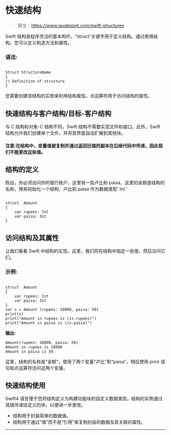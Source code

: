 # 快速结构

> 原文：<https://www.javatpoint.com/swift-structures>

Swift 结构是程序灵活的基本构件。“struct”关键字用于定义结构。通过使用结构，您可以定义构造方法和属性。

### 语法:

```

Struct StructureName
{
// Definition of structure 
}

```

您需要创建该结构的实例来利用结构属性。点运算符用于访问结构的属性。

## 快速结构与客户结构/目标-客户结构

与 C 结构和对象-C 结构不同，Swift 结构不需要实现文件和接口。此外，Swift 结构允许我们创建单个文件，并将其界面自动扩展到其他块。

#### 注意:在结构中，变量值被复制并通过返回旧值的副本在后续代码中传递，因此我们不能更改这些值。

## 结构的定义

假设，你必须访问你的银行账户，这里有一些卢比和 paisa，这里的金额是结构的名称，用来初始化一个结构，卢比和 paisa 作为数据类型' Int '

```

struct  Amount
{
    var rupees: Int
    var paisa: Int 
}

```

## 访问结构及其属性

让我们看看 Swift 中结构的实现。这里，我们将在结构中指定一些值，然后访问它们。

### 示例:

```

struct  Amount
{
    var rupees: Int
    var paisa: Int
}
var x = Amount (rupees: 10000, paisa: 50)
print(x)
print("Amount in rupees is \(x.rupees)")
print("Amount in paisa is \(x.paisa)")

```

**输出:**

```
Amount(rupees: 10000, paisa: 50)
Amount in rupees is 10000
Amount in paisa is 50 

```

这里，结构的名称是“金额”，使用了两个变量“卢比”和“paisa”，稍后使用 print 语句和点运算符访问这两个变量。

## 快速结构使用

Swift4 语言便于您将结构定义为构建功能块的自定义数据类型。结构的实例通过其值传递给定义的块，以便进一步更改。

*   结构用于封装简单的数据值。
*   结构用于通过“值”而不是“引用”来复制封装的数据及其关联的属性。

* * *